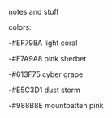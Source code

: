 notes and stuff

colors:

-#EF798A light coral

-#F7A9A8 pink sherbet

-#613F75 cyber grape

-#E5C3D1 dust storm

-#988B8E mountbatten pink

